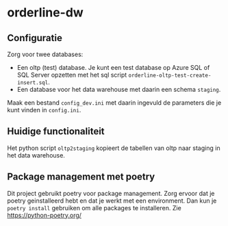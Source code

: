 # orderline-dw

## Configuratie

Zorg voor twee databases:
- Een oltp (test) database. Je kunt een test database op Azure SQL of SQL Server opzetten
met het sql script `orderline-oltp-test-create-insert.sql`.
- Een database voor het data warehouse met daarin een schema `staging`.

Maak een bestand `config_dev.ini` met daarin ingevuld de parameters die 
je kunt vinden in `config.ini`.

## Huidige functionaliteit

Het python script `oltp2staging` kopieert de tabellen van oltp naar 
staging in het data warehouse. 

## Package management met poetry

Dit project gebruikt poetry voor package management. Zorg ervoor dat je
poetry geinstalleerd hebt en dat je werkt met een environment. Dan kun je
`poetry install` gebruiken om alle packages te installeren.
Zie https://python-poetry.org/



